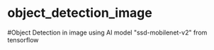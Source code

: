 # object_detection_image

#Object Detection in image using AI model "ssd-mobilenet-v2" from tensorflow
